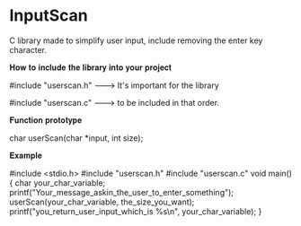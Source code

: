 # InputScan
C library made to simplify user input, include removing the enter key character.


𝐇𝐨𝐰 𝐭𝐨 𝐢𝐧𝐜𝐥𝐮𝐝𝐞 𝐭𝐡𝐞 𝐥𝐢𝐛𝐫𝐚𝐫𝐲 𝐢𝐧𝐭𝐨 𝐲𝐨𝐮𝐫 𝐩𝐫𝐨𝐣𝐞𝐜𝐭

#include "userscan.h" ---> It's important for the library

#include "userscan.c" ---> to be included in that order.


𝐅𝐮𝐧𝐜𝐭𝐢𝐨𝐧 𝐩𝐫𝐨𝐭𝐨𝐭𝐲𝐩𝐞 

char userScan(char *input, int size);


𝐄𝐱𝐚𝐦𝐩𝐥𝐞

#include <stdio.h>
#include "userscan.h"
#include "userscan.c"
void main(){
  char your_char_variable;
  printf("Your_message_askin_the_user_to_enter_something");
  userScan(your_char_variable, the_size_you_want);
  printf("you_return_user_input_which_is %s\n", your_char_variable);
}
